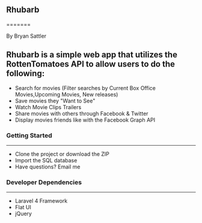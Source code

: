 ## Rhubarb
=======

By Bryan Sattler

Rhubarb is a simple web app that utilizes the RottenTomatoes API to allow users to do the following:
---
- Search for movies (Filter searches by Current Box Office Movies,Upcoming Movies, New releases)
- Save movies they "Want to See"
- Watch Movie Clips Trailers
- Share movies with others through Facebook & Twitter
- Display movies friends like with the Facebook Graph API

### Getting Started
---
- Clone the project or download the ZIP
- Import the SQL database
- Have questions? Email me

### Developer Dependencies
---
- Laravel 4 Framework
- Flat UI
- jQuery